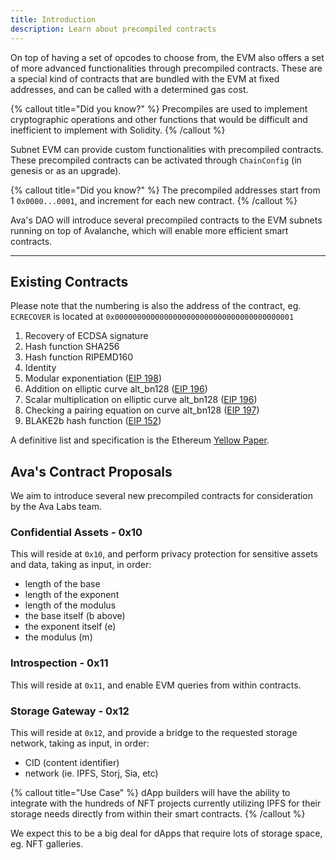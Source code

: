 ```yaml
---
title: Introduction
description: Learn about precompiled contracts
---
```


On top of having a set of opcodes to choose from, the EVM also offers a set of more advanced functionalities through precompiled contracts. These are a special kind of contracts that are bundled with the EVM at fixed addresses, and can be called with a determined gas cost.

{% callout title="Did you know?" %}
Precompiles are used to implement cryptographic operations and other functions that would be difficult and inefficient to implement with Solidity.
{% /callout %}

Subnet EVM can provide custom functionalities with precompiled contracts. These precompiled contracts can be activated through `ChainConfig` (in genesis or as an upgrade).

{% callout title="Did you know?" %}
The precompiled addresses start from 1 `0x0000...0001`, and increment for each new contract.
{% /callout %}

Ava's DAO will introduce several precompiled contracts to the EVM subnets running on top of Avalanche, which will enable more efficient smart contracts.

---

## Existing Contracts

Please note that the numbering is also the address of the contract, eg. `ECRECOVER` is located at
`0x0000000000000000000000000000000000000001`

1. Recovery of ECDSA signature
2. Hash function SHA256
3. Hash function RIPEMD160
4. Identity
5. Modular exponentiation ([EIP 198](https://github.com/ethereum/EIPs/blob/master/EIPS/eip-198.md))
6. Addition on elliptic curve alt_bn128 ([EIP 196](https://github.com/ethereum/EIPs/blob/master/EIPS/eip-196.md))
7. Scalar multiplication on elliptic curve alt_bn128 ([EIP 196](https://github.com/ethereum/EIPs/blob/master/EIPS/eip-196.md))
8. Checking a pairing equation on curve alt_bn128 ([EIP 197](https://github.com/ethereum/EIPs/blob/master/EIPS/eip-197.md))
9. BLAKE2b hash function ([EIP 152](https://eips.ethereum.org/EIPS/eip-152))

A definitive list and specification is the Ethereum [Yellow Paper](https://github.com/ethereum/yellowpaper).

## Ava's Contract Proposals

We aim to introduce several new precompiled contracts for consideration by the Ava Labs team.

### Confidential Assets - 0x10

This will reside at `0x10`, and perform privacy protection for sensitive assets and data, taking as input, in order:
- length of the base
- length of the exponent
- length of the modulus
- the base itself (b above)
- the exponent itself (e)
- the modulus (m)

### Introspection - 0x11

This will reside at `0x11`, and enable EVM queries from within contracts.

### Storage Gateway - 0x12

This will reside at `0x12`, and provide a bridge to the requested storage network, taking as input, in order:
- CID (content identifier)
- network (ie. IPFS, Storj, Sia, etc)

{% callout title="Use Case" %}
dApp builders will have the ability to integrate with the hundreds of NFT projects currently utilizing IPFS for their storage needs directly from within their smart contracts.
{% /callout %}

We expect this to be a big deal for dApps that require lots of storage space, eg. NFT galleries.
